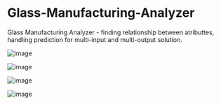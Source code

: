 # Glass-Manufacturing-Analyzer
Glass Manufacturing Analyzer - finding relationship between atributtes, handling prediction for multi-input and multi-output solution.

![image](https://github.com/VeRonikARoNik/Glass-Manufacturing-Analyzer/assets/76017554/7fc53b7e-72da-474b-a8cd-661d0fc76985)

![image](https://github.com/VeRonikARoNik/Glass-Manufacturing-Analyzer/assets/76017554/7fbf5bbc-ced0-49a3-a525-3644997e0093)

![image](https://github.com/VeRonikARoNik/Glass-Manufacturing-Analyzer/assets/76017554/8dd0f8b7-96aa-4c7b-998a-817575dd14ab)

![image](https://github.com/VeRonikARoNik/Glass-Manufacturing-Analyzer/assets/76017554/ca69d7ed-836f-4596-967d-15456d9cf613)
